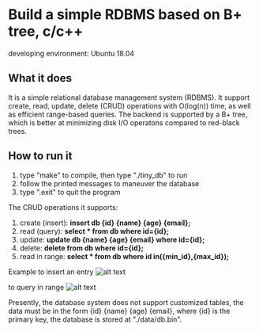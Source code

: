 Build a simple RDBMS based on B+ tree, c/c++
=========

developing environment: Ubuntu 18.04

What it does
------------------
It is a simple relational database management system (RDBMS). It support create, read, update, delete (CRUD) operations with O(log(n)) time, as well as efficient range-based queries. The backend is supported by a B+ tree, which is better at minimizing disk I/O operatons compared to red-black trees.


How to run it
--------------------------
1. type "make" to compile, then type "./tiny_db" to run
2. follow the printed messages to maneuver the database
3. type ".exit" to quit the program

The CRUD operations it supports:
1. create (insert): **insert db {id} {name} {age} {email};**
2. read (query): **select * from db where id={id};**
3. update: **update db {name} {age} {email} where id={id};**
4. delete: **delete from db where id={id};**
5. read in range: **select * from db where id in({min_id},{max_id});**


Example to insert an entry
![alt text](insert.png)

to query in range
![alt text](range_query.png)

Presently, the database system does not support customized tables, the data must be in the form {id} {name} {age} {email}, where {id} is the primary key, the database is stored at "./data/db.bin".

